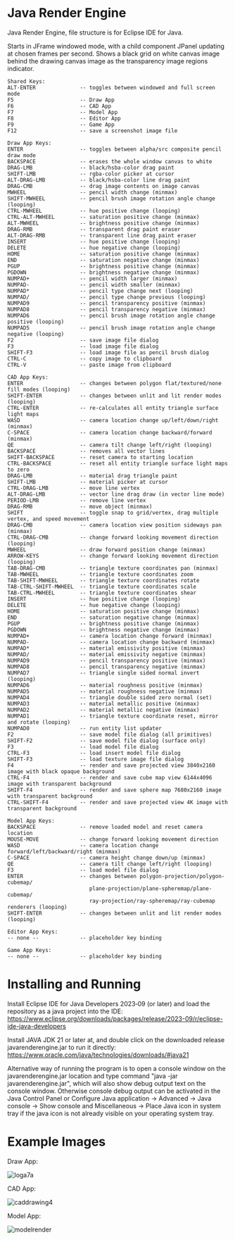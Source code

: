 # Java Render Engine
Java Render Engine, file structure is for Eclipse IDE for Java.

Starts in JFrame windowed mode, with a child component JPanel updating at chosen frames per second.
Shows a black grid on white canvas image behind the drawing canvas image as the transparency image regions indicator.

```
Shared Keys:
ALT-ENTER              -- toggles between windowed and full screen mode
F5                     -- Draw App
F6                     -- CAD App
F7                     -- Model App
F8                     -- Editor App
F9                     -- Game App
F12                    -- save a screenshot image file

Draw App Keys:
ENTER                  -- toggles between alpha/src composite pencil draw mode
BACKSPACE              -- erases the whole window canvas to white
DRAG-LMB               -- black/hsba-color drag paint
SHIFT-LMB              -- rgba-color picker at cursor
ALT-DRAG-LMB           -- black/hsba-color line drag paint
DRAG-CMB               -- drag image contents on image canvas
MWHEEL                 -- pencil width change (minmax)
SHIFT-MWHEEL           -- pencil brush image rotation angle change (looping)
CTRL-MWHEEL            -- hue positive change (looping)
CTRL-ALT-MWHEEL        -- saturation positive change (minmax)
ALT-MWHEEL             -- brightness positive change (minmax)
DRAG-RMB               -- transparent drag paint eraser
ALT-DRAG-RMB           -- transparent line drag paint eraser
INSERT                 -- hue positive change (looping)
DELETE                 -- hue negative change (looping)
HOME                   -- saturation positive change (minmax)
END                    -- saturation negative change (minmax)
PGUP                   -- brightness positive change (minmax)
PGDOWN                 -- brightness negative change (minmax)
NUMPAD+                -- pencil width larger (minmax)
NUMPAD-                -- pencil width smaller (minmax)
NUMPAD*                -- pencil type change next (looping)
NUMPAD/                -- pencil type change previous (looping)
NUMPAD9                -- pencil transparency positive (minmax)
NUMPAD8                -- pencil transparency negative (minmax)
NUMPAD6                -- pencil brush image rotation angle change positive (looping)
NUMPAD5                -- pencil brush image rotation angle change negative (looping)
F2                     -- save image file dialog
F3                     -- load image file dialog
SHIFT-F3               -- load image file as pencil brush dialog
CTRL-C                 -- copy image to clipboard
CTRL-V                 -- paste image from clipboard

CAD App Keys:
ENTER                  -- changes between polygon flat/textured/none fill modes (looping)
SHIFT-ENTER            -- changes between unlit and lit render modes (looping)
CTRL-ENTER             -- re-calculates all entity triangle surface light maps
WASD                   -- camera location change up/left/down/right (minmax)
C-SPACE                -- camera location change backward/forward (minmax)
QE                     -- camera tilt change left/right (looping)
BACKSPACE              -- removes all vector lines
SHIFT-BACKSPACE        -- reset camera to starting location
CTRL-BACKSPACE         -- reset all entity triangle surface light maps to zero
DRAG-LMB               -- material drag triangle paint
SHIFT-LMB              -- material picker at cursor
CTRL-DRAG-LMB          -- move line vertex
ALT-DRAG-LMB           -- vector line drag draw (in vector line mode)
PERIOD-LMB             -- remove line vertex
DRAG-RMB               -- move object (minmax)
SHIFT                  -- toggle snap to grid/vertex, drag multiple vertex, and speed movement
DRAG-CMB               -- camera location view position sideways pan (minmax)
CTRL-DRAG-CMB          -- change forward looking movement direction (looping)
MWHEEL                 -- draw forward position change (minmax)
ARROW-KEYS             -- change forward looking movement direction (looping)
TAB-DRAG-CMB           -- triangle texture coordinates pan (minmax)
TAB-MWHEEL             -- triangle texture coordinates zoom
TAB-SHIFT-MWHEEL       -- triangle texture coordinates rotate
TAB-CTRL-SHIFT-MWHEEL  -- triangle texture coordinates scale
TAB-CTRL-MWHEEL        -- triangle texture coordinates shear
INSERT                 -- hue positive change (looping)
DELETE                 -- hue negative change (looping)
HOME                   -- saturation positive change (minmax)
END                    -- saturation negative change (minmax)
PGUP                   -- brightness positive change (minmax)
PGDOWN                 -- brightness negative change (minmax)
NUMPAD+                -- camera location change forward (minmax)
NUMPAD-                -- camera location change backward (minmax)
NUMPAD*                -- material emissivity positive (minmax)
NUMPAD/                -- material emissivity negative (minmax)
NUMPAD9                -- pencil transparency positive (minmax)
NUMPAD8                -- pencil transparency negative (minmax)
NUMPAD7                -- triangle single sided normal invert (looping)
NUMPAD6                -- material roughness positive (minmax)
NUMPAD5                -- material roughness negative (minmax)
NUMPAD4                -- triangle double sided zero normal (set)
NUMPAD3                -- material metallic positive (minmax)
NUMPAD2                -- material metallic negative (minmax)
NUMPAD1                -- triangle texture coordinate reset, mirror and rotate (looping)
NUMPAD0                -- run entity list updater
F2                     -- save model file dialog (all primitives)
SHIFT-F2               -- save model file dialog (surface only)
F3                     -- load model file dialog
CTRL-F3                -- load insert model file dialog
SHIFT-F3               -- load texture image file dialog
F4                     -- render and save projected view 3840x2160 image with black opaque background
CTRL-F4                -- render and save cube map view 6144x4096 image with transparent background
SHIFT-F4               -- render and save sphere map 7680x2160 image with transparent background
CTRL-SHIFT-F4          -- render and save projected view 4K image with transparent background

Model App Keys:
BACKSPACE              -- remove loaded model and reset camera location
MOUSE-MOVE             -- change forward looking movement direction
WASD                   -- camera location change forward/left/backward/right (minmax)
C-SPACE                -- camera height change down/up (minmax)
QE                     -- camera tilt change left/right (looping)
F3                     -- load model file dialog
ENTER                  -- changes between polygon-projection/polygon-cubemap/
                          plane-projection/plane-spheremap/plane-cubemap/
                          ray-projection/ray-spheremap/ray-cubemap renderers (looping)
SHIFT-ENTER            -- changes between unlit and lit render modes (looping)

Editor App Keys:
-- none --             -- placeholder key binding

Game App Keys:
-- none --             -- placeholder key binding
```

# Installing and Running

Install Eclipse IDE for Java Developers 2023‑09 (or later) and load the repository as a java project into the IDE:
https://www.eclipse.org/downloads/packages/release/2023-09/r/eclipse-ide-java-developers

Install JAVA JDK 21 or later at, and double click on the downloaded release javarenderengine.jar to run it directly:
https://www.oracle.com/java/technologies/downloads/#java21

Alternative way of running the program is to open a console window on the javarenderengine.jar location and type command
"java -jar javarenderengine.jar", which will also show debug output text on the console window. Otherwise console debug output
can be activated in the Java Control Panel or Configure Java application -> Advanced -> Java console -> Show console and
Miscellaneous -> Place Java icon in system tray if the java icon is not already visible on your operating system tray.

# Example Images

Draw App:

![loga7a](https://github.com/goofyseeker311/javarenderengine/assets/19920254/f75e6fbe-1dde-42ea-b4d4-dc12c2203ab4)

CAD App:

![caddrawing4](https://github.com/goofyseeker311/javarenderengine/assets/19920254/19f1a3ce-23e7-43c0-8dfe-c5ff7c5e83f0)

Model App:

![modelrender](https://github.com/goofyseeker311/javarenderengine/assets/19920254/ae8251b3-419f-4578-83af-0bd4474a9231)

